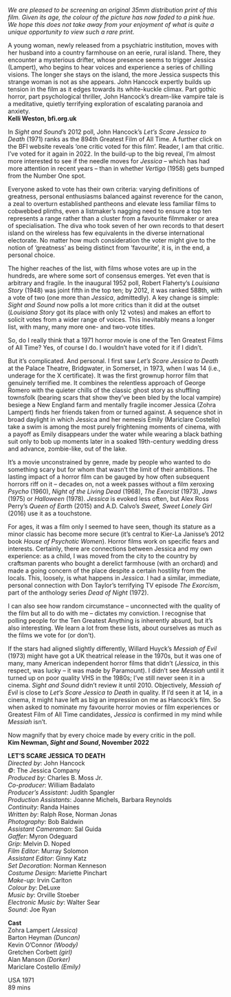 
_We are pleased to be screening an original 35mm distribution print of this film. Given its age, the colour of the picture has now faded to a pink hue. We hope this does not take away from your enjoyment of what is quite a unique opportunity to view such a rare print._

A young woman, newly released from a psychiatric institution, moves with her husband into a country farmhouse on an eerie, rural island. There, they encounter a mysterious drifter, whose presence seems to trigger Jessica (Lampert), who begins to hear voices and experience a series of chilling visions. The longer she stays on the island, the more Jessica suspects this strange woman is not as she appears. John Hancock expertly builds up tension in the film as it edges towards its white-kuckle climax. Part gothic horror, part psychological thriller, John Hancock’s dream-like vampire tale is a meditative, quietly terrifying exploration of escalating paranoia and anxiety.  
**Kelli Weston, bfi.org.uk**  

In _Sight and Sound_’s 2012 poll, John Hancock’s _Let’s Scare Jessica to Death_ (1971) ranks as the 894th Greatest Film of All Time. A further click on the BFI website reveals ‘one critic voted for this film’. Reader, I am that critic. I’ve voted for it again in 2022. In the build-up to the big reveal, I’m almost more interested to see if the needle moves for _Jessica_ – which has had more attention in recent years – than in whether _Vertigo_ (1958) gets bumped from the Number One spot.

Everyone asked to vote has their own criteria: varying definitions of greatness, personal enthusiasms balanced against reverence for the canon, a zeal to overturn established pantheons and elevate less familiar films to cobwebbed plinths, even a listmaker’s nagging need to ensure a top ten represents a range rather than a cluster from a favourite filmmaker or area of specialisation. The diva who took seven of her own records to that desert island on the wireless has few equivalents in the diverse international electorate. No matter how much consideration the voter might give to the notion of ‘greatness’ as being distinct from ‘favourite’, it is, in the end, a personal choice.

The higher reaches of the list, with films whose votes are up in the hundreds, are where some sort of consensus emerges. Yet even that is arbitrary and fragile. In the inaugural 1952 poll, Robert Flaherty’s _Louisiana Story_ (1948) was joint fifth in the top ten; by 2012, it was ranked 588th, with a vote of two (one more than _Jessica_, admittedly). A key change is simple: _Sight and Sound_ now polls a lot more critics than it did at the outset (_Louisiana Story_ got its place with only 12 votes) and makes an effort to solicit votes from a wider range of voices. This inevitably means a longer list, with many, many more one- and two-vote titles.

So, do I really think that a 1971 horror movie is one of the Ten Greatest Films of All Time? Yes, of course I do. I wouldn’t have voted for it if I didn’t.

But it’s complicated. And personal. I first saw _Let’s Scare Jessica to Death_ at the Palace Theatre, Bridgwater, in Somerset, in 1973, when I was 14  (i.e., underage for the X certificate). It was the first grownup horror film that genuinely terrified me. It combines the relentless approach of George Romero with the quieter chills of the classic ghost story as shuffling townsfolk (bearing scars that show they’ve been bled by the local vampire) besiege a New England farm and mentally fragile incomer Jessica (Zohra Lampert) finds her friends taken from or turned against. A sequence shot in broad daylight in which Jessica and her nemesis Emily (Mariclare Costello) take a swim is among the most purely frightening moments of cinema, with a payoff as Emily disappears under the water while wearing a black bathing suit only to bob up moments later in a soaked 19th-century wedding dress and advance, zombie-like, out of the lake.

It’s a movie unconstrained by genre, made by people who wanted to do something scary but for whom that wasn’t the limit of their ambitions. The lasting impact of a horror film can be gauged by how often subsequent horrors riff on it – decades on, not a week passes without a film xeroxing _Psycho_ (1960), _Night of the Living Dead_ (1968), _The Exorcist_ (1973), _Jaws_ (1975) or _Halloween_ (1978). _Jessica_ is evoked less often, but Alex Ross Perry’s _Queen of Earth_ (2015) and A.D. Calvo’s _Sweet, Sweet Lonely Girl_ (2016) use it as a touchstone.

For ages, it was a film only I seemed to have seen, though its stature as a minor classic has become more secure (it’s central to Kier-La Janisse’s 2012 book _House of Psychotic Women_). Horror films work on specific fears and interests. Certainly, there are connections between Jessica and my own experience: as a child, I was moved from the city to the country by craftsman parents who bought a derelict farmhouse (with an orchard) and made a going concern of the place despite a certain hostility from the locals. This, loosely, is what happens in _Jessica_. I had a similar, immediate, personal connection with Don Taylor’s terrifying TV episode _The Exorcism_, part of the anthology series _Dead of Night_ (1972).

I can also see how random circumstance – unconnected with the quality of the film but all to do with me – dictates my conviction. I recognise that polling people for the Ten Greatest Anything is inherently absurd, but it’s also interesting. We learn a lot from these lists, about ourselves as much as the films we vote for (or don’t).

If the stars had aligned slightly differently, Willard Huyck’s _Messiah of Evil_ (1973) might have got a UK theatrical release in the 1970s, but it was one of many, many American independent horror films that didn’t (_Jessica_, in this respect, was lucky – it was made by Paramount). I didn’t see _Messiah_ until it turned up on poor quality VHS in the 1980s; I’ve still never seen it in a cinema. _Sight and Sound_ didn’t review it until 2010. Objectively, _Messiah of Evil_ is close to _Let’s Scare Jessica to Death_ in quality. If I’d seen it at 14, in a cinema, it might have left as big an impression on me as Hancock’s film. So when asked to nominate my favourite horror movies or film experiences or Greatest Film of All Time candidates, _Jessica_ is confirmed in my mind while _Messiah_ isn’t.

Now magnify that by every choice made by every critic in the poll.  
**Kim Newman, _Sight and Sound_, November 2022**  

**LET’S SCARE JESSICA TO DEATH**  
_Directed by_: John Hancock  
_©_: The Jessica Company  
_Produced by_: Charles B. Moss Jr.  
_Co-producer_: William Badalato  
_Producer’s Assistant_: Judith Spangler  
_Production Assistants_: Joanne Michels, Barbara Reynolds  
_Continuity_: Randa Haines  
_Written by_: Ralph Rose, Norman Jonas  
_Photography_: Bob Baldwin  
_Assistant Cameraman_: Sal Guida  
_Gaffer_: Myron Odeguard  
_Grip_: Melvin D. Noped  
_Film Editor_: Murray Solomon  
_Assistant Editor_: Ginny Katz  
_Set Decoration_: Norman Kenneson  
_Costume Design_: Mariette Pinchart  
_Make-up_: Irvin Carlton  
_Colour by_: DeLuxe  
_Music by_: Orville Stoeber  
_Electronic Music by_: Walter Sear  
_Sound_: Joe Ryan  

**Cast**  
Zohra Lampert _(Jessica)_  
Barton Heyman _(Duncan)_  
Kevin O’Connor _(Woody)_  
Gretchen Corbett _(girl)_  
Alan Manson _(Dorker)_  
Mariclare Costello _(Emily)_  

USA 1971  
89 mins  
<!--stackedit_data:
eyJoaXN0b3J5IjpbODE4MzUzNTQ0XX0=
-->